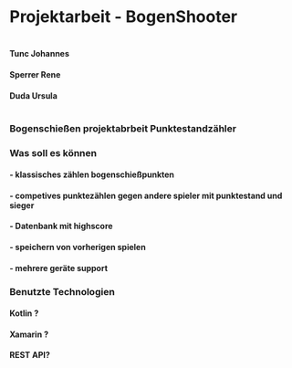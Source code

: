 # Projektarbeit - BogenShooter
#
#### Tunc Johannes
#### Sperrer Rene
#### Duda Ursula
#
### Bogenschießen projektabrbeit Punktestandzähler
### Was soll es können

#### - klassisches zählen bogenschießpunkten
#### - competives punktezählen gegen andere spieler mit punktestand und sieger
#### - Datenbank mit highscore
#### - speichern von vorherigen spielen
#### - mehrere geräte support

### Benutzte Technologien

#### Kotlin ?
#### Xamarin ?
#### REST API?
